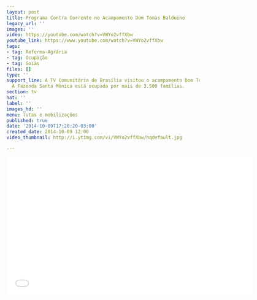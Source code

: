 ```yaml
---
layout: post
title: Programa Contra Corrente no Acampamento Dom Tomas Balduino
legacy_url: ''
images: ''
video: https://youtube.com/watch?v=VWYo2vffXbw
youtube_link: https://www.youtube.com/watch?v=VWYo2vffXbw
tags:
- tag: Reforma-Agrária
- tag: Ocupação
- tag: Goiás
files: []
type: ''
support_line: A TV Comunitária de Brasília visitou o acampamento Dom Tomas Balduino.
  A Fazenda Santa Mônica está ocupada por mais de 3.500 famílias.
section: tv
hat: ''
label: ''
images_hd: ''
menu: lutas e mobilizações
published: true
date: '2014-10-09T17:20:20-03:00'
created_date: 2014-10-09 12:00
video_thumbnail: http://i.ytimg.com/vi/VWYo2vffXbw/hqdefault.jpg

---
```

<p style="text-align: center;"><iframe allowfullscreen="" name="coverVideo" frameborder="0" height="360" src="//www.youtube.com/embed/VWYo2vffXbw" width="640"></iframe></p>
